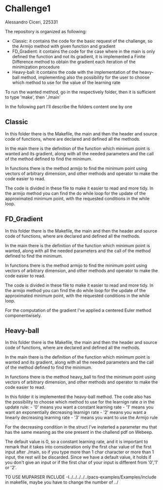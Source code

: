 # Challenge1
Alessandro Ciceri, 225331

The repository is organized as following:
  - Classic: it contains the code for the basic request of the challenge, so the Armijo method with given function and gradient
  - FD_Gradient: it contains the code for the case where in the main is only defined the function and not its gradient, it is implemented a Finite Difference method to obtain the gradient each iteration of the minimization procedure
  - Heavy-ball: it contains the code with the implementation of the heavy-ball method, implementing also the possibility for the user to choose which method to use for the value of the learning rate

To run the wanted method, go in the respectively folder, then it is sufficient to type 'make', then './main'

In the following part I'll describe the folders content one by one 
## Classic
  In this folder there is the Makefile, the main and then the header and source code of functions, where are declared and defined all the methods. 
  
  In the main there is the definition of the function which minimum point is wanted and its gradient, along with all the needed parameters and the call of the method defined to find the minimum.
  
  In functions there is the method armijo to find the minimum point using vectors of arbitrary dimension, and other methods and operator to make the code easier to read. 
  
  The code is divided in these file to make it easier to read and more tidy. In the armijo method you can find the do while loop for the update of the approximated minimum point, with the requested conditions in the while loop. 

## FD_Gradient
  In this folder there is the Makefile, the main and then the header and source code of functions, where are declared and defined all the methods. 
  
  In the main there is the definition of the function which minimum point is wanted, along with all the needed parameters and the call of the method defined to find the minimum. 
  
  In functions there is the method armijo to find the minimum point using vectors of arbitrary dimension, and other methods and operator to make the code easier to read. 
  
  The code is divided in these file to make it easier to read and more tidy. In the armijo method you can find the do while loop for the update of the approximated minimum point, with the requested conditions in the while loop. 
  
  For the computation of the gradient I've applied a centered Euler method componentwisely. 

## Heavy-ball
  In this folder there is the Makefile, the main and then the header and source code of functions, where are declared and defined all the methods. 
  
  In the main there is the definition of the function which minimum point is wanted and its gradient, along with all the needed parameters and the call of the method defined to find the minimum. 
  
  In functions there is the method heavy_ball to find the minimum point using vectors of arbitrary dimension, and other methods and operator to make the code easier to read. 
  
  In this folder it is implemented the heavy-ball method. The code also has the possibility to choose which method to use for the learnign rate $\alpha$ in the update rule: 
    - '0' means you want a constant learning rate 
    - '1' means you want an exponentially decreasing learnign rate 
    - '2' means you want a linearly decreasing learning rate 
    - '3' means you want to use the Armijo rule
    
  For the decreasing condition in the struct I've insterted a parameter mu that has the same meaning as the one present in the challend pdf on Webeep. 
  
  The default value is 0, so a constant learning rate, and it is important to remark that it takes into consideration only the first char value of the first input after ./main, so if you type more than 1 char character or more than 1 input, the rest will be discarded. Since we have a default value, it holds if you don't give an input or if the first char of your input is different from '0','1' or '2'.



TO USE MUPARSER INCLUDE -I../../../../../pacs-examples/Examples/include in makefile, maybe you have to change the number of ../



  
